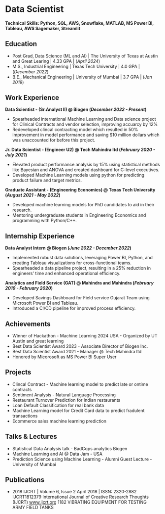 
# Data Scientist

#### Technical Skills: Python, SQL, AWS, Snowflake, MATLAB, MS Power BI, Tableau, AWS Sagemaker, Streamlit

## Education
- Post Grad, Data Science (ML and AI) | The University of Texas at Austin and Great Learing  | 4.33 GPA |  (_April 2024_)								       		
- M.S., Industrial Engineering      	| Texas Tech University                                | 4.0 GPA  | (_December 2022_)	 			        		
- B.E., Mechanical Engineering        | University of Mumbai                                 | 3.7 GPA  | (_Jan 2019_)

## Work Experience
**Data Scientist - (Sr.Analyst II) @ Biogen (_December 2022 - Present_)**
- Spearheaded international Machine Learning and Data science project for Clinical Contracts and vendor selection, improving accuarcy by 12%
- Redeveloped clincal contracting model which resulted in 50% improvement in model performance and saving $10 million dollars which was unaccounted for before this project.

**Jr. Data Scientist - (Engineer U2) @ Tech Mahindra ltd (_February 2020 - July 2021_)**
- Elevated product performance analysis by 15% using statistical methods like Bayesian and ANOVA and created dashboard for C-level executives.
- Developed Machine Learning models using python for predicting product failure and target metrics.

**Graduate Assistant - (Engineering Economics) @ Texas Tech University (_August 2021 - May 2022_)**
- Developed machine learning models for PhD candidates to aid in their research.
- Mentoring undergraduate students in Engineering Economics and programming with Python/C++.

## Internship Experience

**Data Analyst Intern  @ Biogen (_June 2022 - December 2022_)**
- Implemented robust data solutions, leveraging Power BI, Python, and creating Tableau visualizations for cross-functional teams.
- Spearheaded a data pipeline project, resulting in a 25% reduction in engineers' time and enhanced operational efficiency.

**Analytics and Field Service (GAT)  @ Mahindra and Mahindra (_February 2019 - February 2020_)**
- Developed Savings Dashboard for Field service Gujarat Team using Microsoft Power BI and Tableau.
- Introduced a CI/CD pipeline for improved process efficiency.


## Achievements 

- Winner of Hackathon - Machine Learning 2024 USA - Organized by UT Austin and great learning
- Best Data Scientist Award 2023 - Associate Director of Biogen Inc.
- Best Data Scientist Award 2021 - Manager @ Tech Mahindra ltd
- Honored by Micorosoft as MS Power BI Super User


## Projects
-  Clincal Contract - Machine learning model to predict late or ontime contracts
-  Sentiment Analysis - Natural Language Processing
-  Restaurant Turnover Prediction for Indian restaurants
-  Loan Default Classification for real bank data
-  Machine Learning model for Credit Card data to predict fradulent transactions
-  Ecommerce sales machine learning prediction


## Talks & Lectures
- Statistical Data Analysis talk - BadCops analytics Biogen
- Machine Learning and AI @ Data Jam - USA
- Prediction Science using Machine Learning - Alumni Guest Lecture - University of Mumbai

## Publications
- 2018 IJCRT | Volume 6, Issue 2 April 2018 | ISSN: 2320-2882
IJCRT1812379 International Journal of Creative Research Thoughts (IJCRT) www.ijcrt.org 1182
VIBRATING EQUIPMENT FOR TESTING ARMY FIELD TANKS
